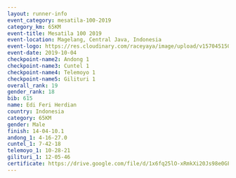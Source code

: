 ```yaml
---
layout: runner-info 
event_category: mesatila-100-2019 
category_km: 65KM 
event-title: Mesatila 100 2019 
event-location: Magelang, Central Java, Indonesia 
event-logo: https://res.cloudinary.com/raceyaya/image/upload/v1570451507/logo/mesastila100_jin7bl.jpg 
event-date: 2019-10-04 
checkpoint-name2: Andong 1 
checkpoint-name3: Cuntel 1 
checkpoint-name4: Telemoyo 1 
checkpoint-name5: Gilituri 1 
overall_rank: 19
gender_rank: 18
bib: 615
name: Edi Feri Herdian
country: Indonesia
category: 65KM
gender: Male
finish: 14-04-10.1
andong_1: 4-16-27.0
cuntel_1: 7-42-18
telemoyo_1: 10-28-21
gilituri_1: 12-05-46
certificate: https://drive.google.com/file/d/1x6fq25lO-xRmkXi20Js98e0GF_XxTnUe/view?usp=sharing
---
```

